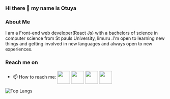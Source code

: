  ### Hi there 👋 my name is Otuya

### About Me
I am a Front-end web developer(React Js) with a bachelors of science in computer science from St pauls University, limuru .I'm open to learning new things and getting involved in new languages and always open to new experiences.



### Reach me on
- 📫 How to reach me: 
<a href="https://www.linkedin.com/in/grace-otuya-393bb31b6/" ><img align="center" src="https://img.icons8.com/color/2x/linkedin-circled.png" height="40" /></a>
<a href="https://www.instagram.com/_o.tuya_/"><img align="center" src="https://img.icons8.com/color/2x/instagram-new.png" height="40" /></a>
<a href="https://github.com/Otuyanyangayi" ><img align="center" src="https://img.icons8.com/ios-filled/2x/github.png" height="40" /></a>
<a href="https://www.youtube.com/channel/UCR1HC1PfSTtE04yzqHBT9Qw" ><img align="center" src="https://img.icons8.com/fluency/2x/youtube-play.png" height="40" /></a>







![Top Langs](https://github-readme-stats.vercel.app/api/top-langs/?username=Otuyanyangayi&layout=compact)